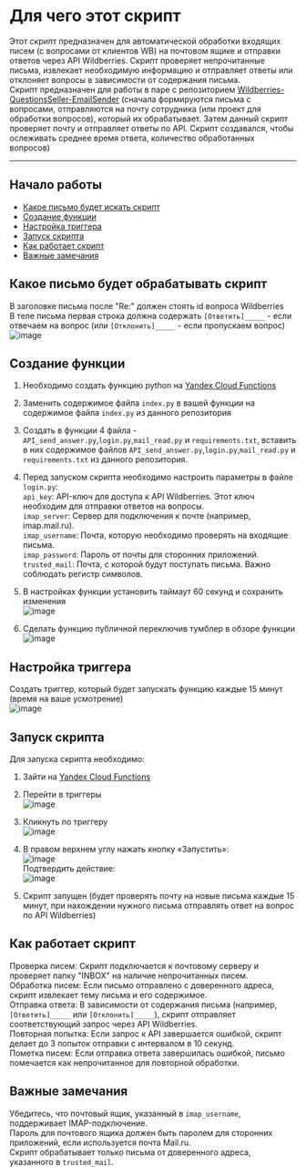 # Для чего этот скрипт

Этот скрипт предназначен для автоматической обработки входящих писем (с вопросами от клиентов WB) на почтовом ящике и отправки ответов через API Wildberries. Скрипт проверяет непрочитанные письма, извлекает необходимую информацию и отправляет ответы или отклоняет вопросы в зависимости от содержания письма. <br>
Скрипт предназначен для работы в паре с репозиторием [Wildberries-QuestionsSeller-EmailSender](https://github.com/EstebanQW/Wildberries-QuestionsSeller-EmailSender) (сначала формируются письма с вопросами, отправляются на почту сотрудника (или проект для обработки вопросов), который их обрабатывает. Затем данный скрипт проверяет почту и отправляет ответы по API. Скрипт создавался, чтобы ослеживать среднее время ответа, количество обработанных вопросов)

______

## Начало работы

* [Какое письмо будет искать скрипт](#какое-письмо-будет-обрабатывать-скрипт)  
* [Создание функции](#создание-функции)
* [Настройка триггера](#настройка-триггера)  
* [Запуск скрипта](#запуск-скрипта)  
* [Как работает скрипт](#как-работает-скрипт)  
* [Важные замечания](#важные-замечания)  

## Какое письмо будет обрабатывать скрипт

В заголовке письма после "Re:" должен стоять id вопроса Wildberries<br>
В теле письма первая строка должна содержать `[Ответить]_____` - если отвечаем на вопрос (или `[Отклонить]_____` -  если пропускаем вопрос)<br>
![image](https://github.com/user-attachments/assets/94f99baa-1422-4009-b38e-0c22c7ab7cbf)



## Создание функции

1. Необходимо создать функцию python на [Yandex Cloud Functions](https://console.yandex.cloud/folders) <br>
2. Заменить содержимое файла `index.py` в вашей функции на содержимое файла `index.py` из данного репозитория<br>
3. Создать в функции 4 файла - `API_send_answer.py`,`login.py`,`mail_read.py` и `requirements.txt`, вставить в них содержимое файлов `API_send_answer.py`,`login.py`,`mail_read.py` и `requirements.txt` из данного репозитория.<br>
5. Перед запуском скрипта необходимо настроить параметры в файле `login.py`:<br>
`api_key`: API-ключ для доступа к API Wildberries. Этот ключ необходим для отправки ответов на вопросы.<br>
`imap_server`: Сервер для подключения к почте (например, imap.mail.ru).<br>
`imap_username`: Почта, которую необходимо проверять на входящие письма.<br>
`imap_password`: Пароль от почты для сторонних приложений.<br>
`trusted_mail`: Почта, с которой будут поступать письма. Важно соблюдать регистр символов.<br>

6. В настройках функции установить таймаут 60 секунд и сохранить изменения<br>
![image](https://github.com/user-attachments/assets/7b72ff96-543e-4886-9ad9-751239dee50f) 
7. Сделать функцию публичной переключив тумблер в обзоре функции<br>
![image](https://github.com/user-attachments/assets/251ebed7-2ee7-4a82-87cb-db9e51597b18)


## Настройка триггера

Создать триггер, который будет запускать функцию каждые 15 минут (время на ваше усмотрение)<br>
![image](https://github.com/user-attachments/assets/84fcbbf3-58c6-4e24-9e97-7a6b8b90fa14)


## Запуск скрипта

Для запуска скрипта необходимо:
1.	Зайти на [Yandex Cloud Functions](https://console.yandex.cloud/folders) 
2.	Перейти в триггеры <br>
![image](https://github.com/user-attachments/assets/c133a1b2-3391-412f-ad8c-d323d5c13b1f)

3.	Кликнуть по триггеру <br>
![image](https://github.com/user-attachments/assets/022810c2-777f-4802-8244-7c61007b2f22)

4.	В правом верхнем углу нажать кнопку «Запустить»: <br>
![image](https://github.com/user-attachments/assets/96b367a9-c0ab-48a2-950a-5b31ea64a328) <br>
Подтвердить действие: <br>
![image](https://github.com/user-attachments/assets/96f6b7ff-4808-4a87-afa2-d34546aa0464)
5.	Скрипт запущен (будет проверять почту на новые письма каждые 15 минут, при нахождении нужного письма отправлять ответ на вопрос по API Wildberries)


## Как работает скрипт
Проверка писем: Скрипт подключается к почтовому серверу и проверяет папку "INBOX" на наличие непрочитанных писем.<br>
Обработка писем: Если письмо отправлено с доверенного адреса, скрипт извлекает тему письма и его содержимое.<br>
Отправка ответа: В зависимости от содержания письма (например, `[Ответить]_____` или `[Отклонить]_____`), скрипт отправляет соответствующий запрос через API Wildberries.<br>
Повторная попытка: Если запрос к API завершается ошибкой, скрипт делает до 3 попыток отправки с интервалом в 10 секунд.<br>
Пометка писем: Если отправка ответа завершилась ошибкой, письмо помечается как непрочитанное для повторной обработки.

## Важные замечания
Убедитесь, что почтовый ящик, указанный в `imap_username`, поддерживает IMAP-подключение.<br>
Пароль для почтового ящика должен быть паролем для сторонних приложений, если используется почта Mail.ru.<br>
Скрипт обрабатывает только письма от доверенного адреса, указанного в `trusted_mail`.
